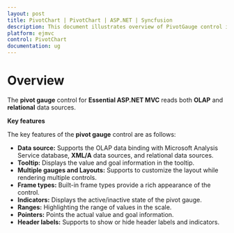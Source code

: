 ```yaml
---
layout: post
title: PivotChart | PivotChart | ASP.NET | Syncfusion
description: This document illustrates overview of PivotGauge control in ASP.NET platform. PivotGauge is a business component to visualize relational and OLAP data sources in the form of circular gauge
platform: ejmvc
control: PivotChart
documentation: ug
---
```


# Overview

The **pivot gauge** control for **Essential ASP.NET MVC** reads both **OLAP** and **relational** data sources.

**Key features**

The key features of the **pivot gauge** control are as follows:

* **Data source:** Supports the OLAP data binding with Microsoft Analysis Service database, **XML/A** data sources, and relational data sources.
* **Tooltip:** Displays the value and goal information in the tooltip.
* **Multiple gauges and Layouts:** Supports to customize the layout while rendering multiple controls.
* **Frame types:** Built-in frame types provide a rich appearance of the control.
* **Indicators:** Displays the active/inactive state of the pivot gauge.
* **Ranges:** Highlighting the range of values in the scale.
* **Pointers:**  Points the actual value and goal information.
* **Header labels:** Supports to show or hide header labels and indicators.